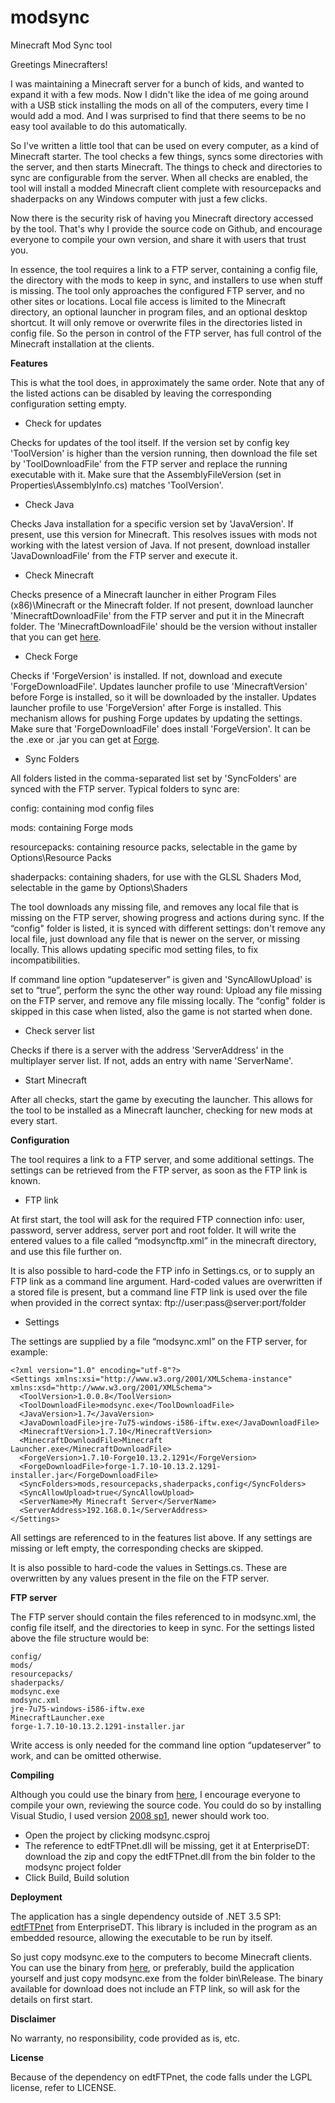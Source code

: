 # modsync
Minecraft Mod Sync tool

Greetings Minecrafters!

I was maintaining a Minecraft server for a bunch of kids, and wanted to expand it with a few mods. Now I didn't like the idea of me going around with a USB stick installing the mods on all of the computers, every time I would add a mod. And I was surprised to find that there seems to be no easy tool available to do this automatically.

So I've written a little tool that can be used on every computer, as a kind of Minecraft starter. The tool checks a few things, syncs some directories with the server, and then starts Minecraft. The things to check and directories to sync are configurable from the server. When all checks are enabled, the tool will install a modded Minecraft client complete with resourcepacks and shaderpacks on any Windows computer with just a few clicks.

Now there is the security risk of having you Minecraft directory accessed by the tool. That's why I provide the source code on Github, and encourage everyone to compile your own version, and share it with users that trust you.

In essence, the tool requires a link to a FTP server, containing a config file, the directory with the mods to keep in sync, and installers to use when stuff is missing. The tool only approaches the configured FTP server, and no other sites or locations. Local file access is limited to the Minecraft directory, an optional launcher in program files, and an optional desktop shortcut. It will only remove or overwrite files in the directories listed in config file. So the person in control of the FTP server, has full control of the Minecraft installation at the clients.

**Features**

This is what the tool does, in approximately the same order.
Note that any of the listed actions can be disabled by leaving the corresponding configuration setting empty.

- Check for updates

Checks for updates of the tool itself. If the version set by config key 'ToolVersion' is higher than the version running, then download the file set by 'ToolDownloadFile' from the FTP server and replace the running executable with it. Make sure that the AssemblyFileVersion (set in Properties\AssemblyInfo.cs) matches 'ToolVersion'.

- Check Java

Checks Java installation for a specific version set by 'JavaVersion'. If present, use this version for Minecraft. This resolves issues with mods not working with the latest version of Java. If not present, download installer 'JavaDownloadFile' from the FTP server and execute it.

- Check Minecraft

Checks presence of a Minecraft launcher in either Program Files (x86)\Minecraft or the Minecraft folder. If not present, download launcher 'MinecraftDownloadFile' from the FTP server and put it in the Minecraft folder. The 'MinecraftDownloadFile' should be the version without installer that you can get [here](https://minecraft.net/download).

- Check Forge

Checks if 'ForgeVersion' is installed. If not, download and execute 'ForgeDownloadFile'. Updates launcher profile to use 'MinecraftVersion' before Forge is installed, so it will be downloaded by the installer. Updates launcher profile to use 'ForgeVersion' after Forge is installed. This mechanism allows for pushing Forge updates by updating the settings. Make sure that 'ForgeDownloadFile' does install 'ForgeVersion'. It can be the .exe or .jar you can get at [Forge](http://files.minecraftforge.net/minecraftforge/).

- Sync Folders

All folders listed in the comma-separated list set by 'SyncFolders' are synced with the FTP server.
Typical folders to sync are:

config: containing mod config files

mods: containing Forge mods

resourcepacks: containing resource packs, selectable in the game by Options\Resource Packs

shaderpacks: containing shaders, for use with the GLSL Shaders Mod, selectable in the game by Options\Shaders

The tool downloads any missing file, and removes any local file that is missing on the FTP server, showing progress and actions during sync.
If the “config" folder is listed, it is synced with different settings: don't remove any local file, just download any file that is newer on the server, or missing locally. This allows updating specific mod setting files, to fix incompatibilities.

If command line option “updateserver” is given and 'SyncAllowUpload' is set to “true”, perform the sync the other way round: Upload any file missing on the FTP server, and remove any file missing locally. The “config" folder is skipped in this case when listed, also the game is not started when done.

- Check server list

Checks if there is a server with the address 'ServerAddress' in the multiplayer server list. If not, adds an entry with name 'ServerName'.

- Start Minecraft

After all checks, start the game by executing the launcher. This allows for the tool to be installed as a Minecraft launcher, checking for new mods at every start.

**Configuration**

The tool requires a link to a FTP server, and some additional settings. The settings can be retrieved from the FTP server, as soon as the FTP link is known.

- FTP link

At first start, the tool will ask for the required FTP connection info: user, password, server address, server port and root folder. It will write the entered values to a file called “modsyncftp.xml” in the minecraft directory, and use this file further on.

It is also possible to hard-code the FTP info in Settings.cs, or to supply an FTP link as a command line argument. Hard-coded values are overwritten if a stored file is present, but a command line FTP link is used over the file when provided in the correct syntax: ftp://user:pass@server:port/folder

- Settings

The settings are supplied by a file “modsync.xml” on the FTP server, for example:

```
<?xml version="1.0" encoding="utf-8"?>
<Settings xmlns:xsi="http://www.w3.org/2001/XMLSchema-instance" xmlns:xsd="http://www.w3.org/2001/XMLSchema">
  <ToolVersion>1.0.0.8</ToolVersion>
  <ToolDownloadFile>modsync.exe</ToolDownloadFile>
  <JavaVersion>1.7</JavaVersion>
  <JavaDownloadFile>jre-7u75-windows-i586-iftw.exe</JavaDownloadFile>
  <MinecraftVersion>1.7.10</MinecraftVersion>
  <MinecraftDownloadFile>Minecraft Launcher.exe</MinecraftDownloadFile>
  <ForgeVersion>1.7.10-Forge10.13.2.1291</ForgeVersion>
  <ForgeDownloadFile>forge-1.7.10-10.13.2.1291-installer.jar</ForgeDownloadFile>
  <SyncFolders>mods,resourcepacks,shaderpacks,config</SyncFolders>
  <SyncAllowUpload>true</SyncAllowUpload>
  <ServerName>My Minecraft Server</ServerName>
  <ServerAddress>192.168.0.1</ServerAddress>
</Settings>
```

All settings are referenced to in the features list above.
If any settings are missing or left empty, the corresponding checks are skipped.

It is also possible to hard-code the values in Settings.cs. These are overwritten by any values present in the file on the FTP server.

**FTP server**

The FTP server should contain the files referenced to in modsync.xml, the config file itself, and the directories to keep in sync. For the settings listed above the file structure would be:

```
config/
mods/
resourcepacks/
shaderpacks/
modsync.exe
modsync.xml
jre-7u75-windows-i586-iftw.exe
MinecraftLauncher.exe
forge-1.7.10-10.13.2.1291-installer.jar
```

Write access is only needed for the command line option “updateserver” to work, and can be omitted otherwise.

**Compiling**

Although you could use the binary from [here](https://github.com/hupster/modsync/blob/master/bin/Release/modsync.exe?raw=true), I encourage everyone to compile your own, reviewing the source code.
You could do so by installing Visual Studio, I used version [2008 sp1](http://download.microsoft.com/download/E/8/E/E8EEB394-7F42-4963-A2D8-29559B738298/VS2008ExpressWithSP1ENUX1504728.iso), newer should work too.
- Open the project by clicking modsync.csproj
- The reference to edtFTPnet.dll will be missing, get it at EnterpriseDT: download the zip and copy the edtFTPnet.dll from the bin folder to the modsync project folder
- Click Build, Build solution

**Deployment**

The application has a single dependency outside of .NET 3.5 SP1: [edtFTPnet](https://enterprisedt.com/products/edtftpnet/) from EnterpriseDT.
This library is included in the program as an embedded resource, allowing the executable to be run by itself.

So just copy modsync.exe to the computers to become Minecraft clients. You can use the binary from [here](https://github.com/hupster/modsync/blob/master/bin/Release/modsync.exe?raw=true), or preferably, build the application yourself and just copy modsync.exe from the folder bin\Release.
The binary available for download does not include an FTP link, so will ask for the details on first start.

**Disclaimer**

No warranty, no responsibility, code provided as is, etc.

**License**

Because of the dependency on edtFTPnet, the code falls under the LGPL license, refer to LICENSE.

